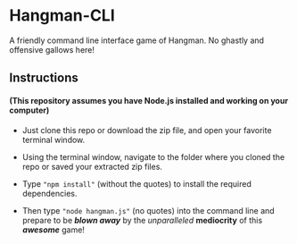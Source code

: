 # Hangman-CLI

A friendly command line interface game of Hangman.  No ghastly and offensive gallows here!

## Instructions
#### (This repository assumes you have Node.js installed and working on your computer)

* Just clone this repo or download the zip file, and open your favorite terminal window.

* Using the terminal window, navigate to the folder where you cloned the repo or saved your extracted zip files.

* Type `"npm install"` (without the quotes) to install the required dependencies.

* Then type `"node hangman.js"` (no quotes) into the command line and prepare to be *__blown away__* by the *unparalleled* **mediocrity** of this _**awesome**_ game!
